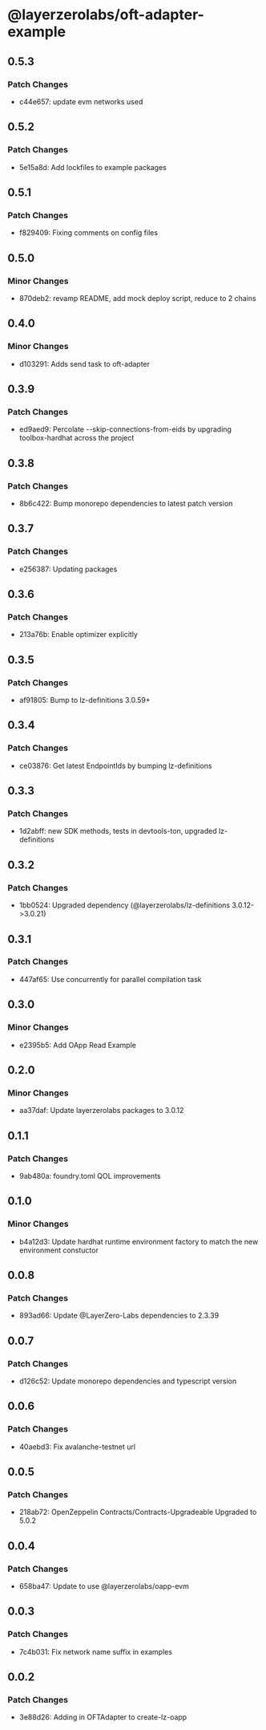 # @layerzerolabs/oft-adapter-example

## 0.5.3

### Patch Changes

- c44e657: update evm networks used

## 0.5.2

### Patch Changes

- 5e15a8d: Add lockfiles to example packages

## 0.5.1

### Patch Changes

- f829409: Fixing comments on config files

## 0.5.0

### Minor Changes

- 870deb2: revamp README, add mock deploy script, reduce to 2 chains

## 0.4.0

### Minor Changes

- d103291: Adds send task to oft-adapter

## 0.3.9

### Patch Changes

- ed9aed9: Percolate --skip-connections-from-eids by upgrading toolbox-hardhat across the project

## 0.3.8

### Patch Changes

- 8b6c422: Bump monorepo dependencies to latest patch version

## 0.3.7

### Patch Changes

- e256387: Updating packages

## 0.3.6

### Patch Changes

- 213a76b: Enable optimizer explicitly

## 0.3.5

### Patch Changes

- af91805: Bump to lz-definitions 3.0.59+

## 0.3.4

### Patch Changes

- ce03876: Get latest EndpointIds by bumping lz-definitions

## 0.3.3

### Patch Changes

- 1d2abff: new SDK methods, tests in devtools-ton, upgraded lz-definitions

## 0.3.2

### Patch Changes

- 1bb0524: Upgraded dependency (@layerzerolabs/lz-definitions 3.0.12->3.0.21)

## 0.3.1

### Patch Changes

- 447af65: Use concurrently for parallel compilation task

## 0.3.0

### Minor Changes

- e2395b5: Add OApp Read Example

## 0.2.0

### Minor Changes

- aa37daf: Update layerzerolabs packages to 3.0.12

## 0.1.1

### Patch Changes

- 9ab480a: foundry.toml QOL improvements

## 0.1.0

### Minor Changes

- b4a12d3: Update hardhat runtime environment factory to match the new environment constuctor

## 0.0.8

### Patch Changes

- 893ad66: Update @LayerZero-Labs dependencies to 2.3.39

## 0.0.7

### Patch Changes

- d126c52: Update monorepo dependencies and typescript version

## 0.0.6

### Patch Changes

- 40aebd3: Fix avalanche-testnet url

## 0.0.5

### Patch Changes

- 218ab72: OpenZeppelin Contracts/Contracts-Upgradeable Upgraded to 5.0.2

## 0.0.4

### Patch Changes

- 658ba47: Update to use @layerzerolabs/oapp-evm

## 0.0.3

### Patch Changes

- 7c4b031: Fix network name suffix in examples

## 0.0.2

### Patch Changes

- 3e88d26: Adding in OFTAdapter to create-lz-oapp
